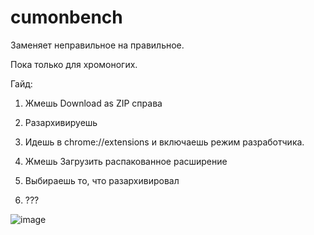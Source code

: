 # cumonbench
Заменяет неправильное на правильное.

Пока только для хромоногих.

Гайд:

1) Жмешь Download as ZIP справа

2) Разархивируешь

3) Идешь в chrome://extensions и включаешь режим разработчика.

4) Жмешь Загрузить распакованное расширение

5) Выбираешь то, что разархивировал

6) ???

![image](https://i.imgur.com/J4PbjPY.png)
